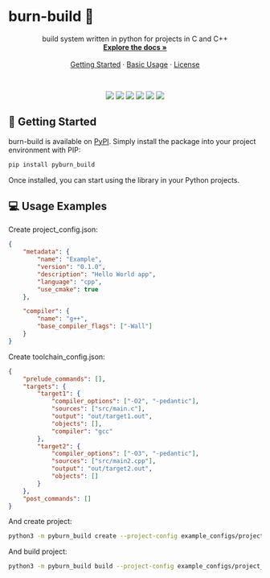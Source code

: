 # burn-build 🚀

<div align="center">  
  <p align="center">
	build system written in python for projects in C and C++
	<br />
	<a href="./docs/index.md"><strong>Explore the docs »</strong></a>
	<br />
	<br />
	<a href="#-getting-started">Getting Started</a>
	·
	<a href="#-usage-examples">Basic Usage</a>
	·
	<a href="https://github.com/alexeev-prog/burn-build/blob/main/LICENSE">License</a>
  </p>
</div>
<br>
<p align="center">
	<img src="https://img.shields.io/github/languages/top/alexeev-prog/burn-build?style=for-the-badge">
	<img src="https://img.shields.io/github/languages/count/alexeev-prog/burn-build?style=for-the-badge">
	<img src="https://img.shields.io/github/license/alexeev-prog/burn-build?style=for-the-badge">
	<img src="https://img.shields.io/github/stars/alexeev-prog/burn-build?style=for-the-badge">
	<img src="https://img.shields.io/github/issues/alexeev-prog/burn-build?style=for-the-badge">
	<img src="https://img.shields.io/github/last-commit/alexeev-prog/burn-build?style=for-the-badge">
</p>

## 🚀 Getting Started
burn-build is available on [PyPI](https://pypi.org/project/pyburn_build). Simply install the package into your project environment with PIP:

```bash
pip install pyburn_build
```

Once installed, you can start using the library in your Python projects.

## 💻 Usage Examples
Create project_config.json:

```json
{
	"metadata": {
		"name": "Example",
		"version": "0.1.0",
		"description": "Hello World app",
		"language": "cpp",
		"use_cmake": true
	},

	"compiler": {
		"name": "g++",
		"base_compiler_flags": ["-Wall"]
	}
}
```

Create toolchain_config.json:

```json
{
	"prelude_commands": [],
	"targets": {
		"target1": {
			"compiler_options": ["-O2", "-pedantic"],
			"sources": ["src/main.c"],
			"output": "out/target1.out",
			"objects": [],
			"compiler": "gcc"
		},
		"target2": {
			"compiler_options": ["-O3", "-pedantic"],
			"sources": ["src/main2.cpp"],
			"output": "out/target2.out",
			"objects": []
		}
	},
	"post_commands": []
}
```

And create project:

```bash
python3 -m pyburn_build create --project-config example_configs/project_config.json --toolchain-config example_configs/toolchain_config.json
```

And build project:

```bash
python3 -m pyburn_build build --project-config example_configs/project_config.json --toolchain-config example_configs/toolchain_config.json
```

